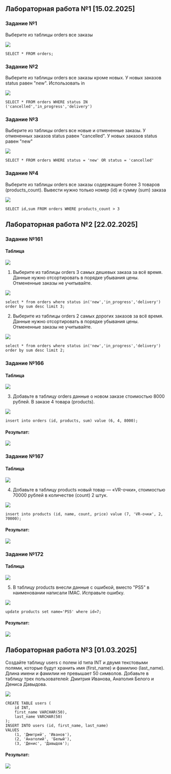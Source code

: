 ## Лабораторная работа №1 [15.02.2025]
### Задание №1
Выберите из таблицы orders все заказы

![](https://github.com/ArthurTen/DB_Labs_Ten/blob/main/Lab%201/1.PNG?raw=true)

```
SELECT * FROM orders;
```
### Задание №2
Выберите из таблицы orders все заказы кроме новых. У новых заказов status равен "new". Использовать in

![](https://github.com/ArthurTen/DB_Labs_Ten/blob/main/Lab%201/2.PNG?raw=true)

```
SELECT * FROM orders WHERE status IN ('cancelled','in_progress','delivery')
```
### Задание №3
Выберите из таблицы orders все новые и отмененные заказы. У отмененных заказов status равен "cancelled". У новых заказов status равен "new"

![](https://github.com/ArthurTen/DB_Labs_Ten/blob/main/Lab%201/3.PNG?raw=true)

```
SELECT * FROM orders WHERE status = 'new' OR status = 'cancelled'
```
### Задание №4
Выберите из таблицы orders все заказы содержащие более 3 товаров (products_count).
Вывести нужно только номер (id) и сумму (sum) заказа

![](https://github.com/ArthurTen/DB_Labs_Ten/blob/main/Lab%201/4.PNG?raw=true)

```
SELECT id,sum FROM orders WHERE products_count > 3
```
## Лабораторная работа №2 [22.02.2025]
### Задание №161
#### Таблица

![](https://github.com/ArthurTen/DB_Labs_Ten/blob/main/Lab%202/161/Table%201.PNG?raw=true)

1) Выберите из таблицы orders 3 самых дешевых заказа за всё время.
Данные нужно отсортировать в порядке убывания цены.
Отмененные заказы не учитывайте.

![](https://github.com/ArthurTen/DB_Labs_Ten/blob/main/Lab%202/161/1.PNG?raw=true)

```
select * from orders where status in('new','in_progress','delivery') order by sum desc limit 3;
```
2) Выберите из таблицы orders 2 самых дорогих заказов за всё время.
Данные нужно отсортировать в порядке убывания цены.
Отмененные заказы не учитывайте.

![](https://github.com/ArthurTen/DB_Labs_Ten/blob/main/Lab%202/161/2.PNG?raw=true)

```
select * from orders where status in('new','in_progress','delivery') order by sum desc limit 2;
```
### Задание №166
#### Таблица

![](https://github.com/ArthurTen/DB_Labs_Ten/blob/main/Lab%202/166/Table%202.PNG?raw=true)

3) Добавьте в таблицу orders данные о новом заказе стоимостью 8000 рублей. В заказе 4 товара (products).

![](https://github.com/ArthurTen/DB_Labs_Ten/blob/main/Lab%202/166/3.PNG?raw=true)

```
insert into orders (id, products, sum) value (6, 4, 8000);
```
#### Результат:

![](https://github.com/ArthurTen/DB_Labs_Ten/blob/main/Lab%202/166/Result%20table.PNG?raw=true)

### Задание №167
#### Таблица

![](https://github.com/ArthurTen/DB_Labs_Ten/blob/main/Lab%202/167/Table%203.PNG?raw=true)

4) Добавьте в таблицу products новый товар — «VR-очки», стоимостью 70000 рублей в количестве (count) 2 штук.
   
![](https://github.com/ArthurTen/DB_Labs_Ten/blob/main/Lab%202/167/4.PNG?raw=true)

```
insert into products (id, name, count, price) value (7, 'VR-очки', 2, 70000);
```
#### Результат:

![](https://github.com/ArthurTen/DB_Labs_Ten/blob/main/Lab%202/167/Result%20table%202.PNG?raw=true)

### Задание №172
#### Таблица

![](https://github.com/ArthurTen/DB_Labs_Ten/blob/main/Lab%202/172/Table%204.PNG?raw=true)

5) В таблицу products внесли данные с ошибкой, вместо "PS5" в наименовании написали IMAC. Исправьте ошибку.

![](https://github.com/ArthurTen/DB_Labs_Ten/blob/main/Lab%202/172/5.PNG?raw=true)

```
update products set name='PS5' where id=7;
```
#### Результат:

![](https://github.com/ArthurTen/DB_Labs_Ten/blob/main/Lab%202/172/Result%20table%203.PNG?raw=true)

## Лабораторная работа №3 [01.03.2025]

Создайте таблицу users с полем id типа INT и двумя текстовыми полями, которые будут хранить имя (first_name) и фамилию (last_name). Длина имени и фамилии не превышает 50 символов.
Добавьте в таблицу трех пользователей: Дмитрия Иванова, Анатолия Белого и Дениса Давыдова.

![](/LabW3/1.png)

```
CREATE TABLE users (
    id INT,
    first_name VARCHAR(50),
    last_name VARCHAR(50)
);
INSERT INTO users (id, first_name, last_name)
VALUES
    (1, 'Дмитрий', 'Иванов'),
    (2, 'Анатолий', 'Белый'),
    (3, 'Денис', 'Давыдов');
```

#### Результат:

![](/LabW3/2.png)

